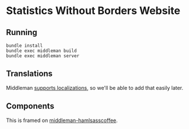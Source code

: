 Statistics Without Borders Website
====

## Running

    bundle install
    bundle exec middleman build
    bundle exec middleman server

## Translations
Middleman [supports localizations](http://middlemanapp.com/advanced/localization/),
so we'll be able to add that easily later.

## Components
This is framed on
[middleman-hamlsasscoffee](https://github.com/pixelsonly/middleman-hamlsasscoffee).
